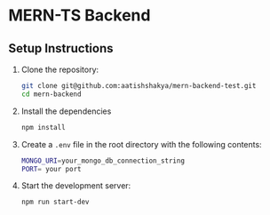 # MERN-TS Backend

## Setup Instructions

1. Clone the repository:

   ```bash
   git clone git@github.com:aatishshakya/mern-backend-test.git
   cd mern-backend

   ```

2. Install the dependencies

   ```bash
   npm install

   ```

3. Create a `.env` file in the root directory with the following contents:

   ```bash
   MONGO_URI=your_mongo_db_connection_string
   PORT= your port

   ```

4. Start the development server:

   ```bash
   npm run start-dev

   ```
